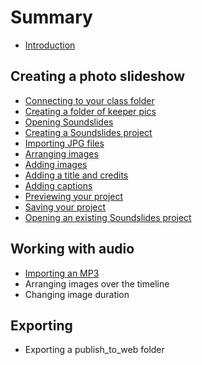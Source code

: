 # Summary

* [Introduction](README.md)

## Creating a photo slideshow
* [Connecting to your class folder](connecting-to-your-class-folder.md)
* [Creating a folder of keeper pics](creating-a-folder-of-keeper-pics.md)
* [Opening Soundslides](opening-soundslides.md)
* [Creating a Soundslides project](creating-a-soundslides-project.md)
* [Importing JPG files](importing-jpg-files.md)
* [Arranging images](arranging-images.md)
* [Adding images](adding-images.md)
* [Adding a title and credits](adding-a-title-and-credits.md)
* [Adding captions](adding-captions.md)
* [Previewing your project](previewing-your-project.md)
* [Saving your project](saving-your-project.md)
* [Opening an existing Soundslides project](opening-an-existing-soundslides-project.md)

## Working with audio
* [Importing an MP3](importing-an-mp3.md)
* Arranging images over the timeline
* Changing image duration

## Exporting
* Exporting a publish\_to\_web folder

